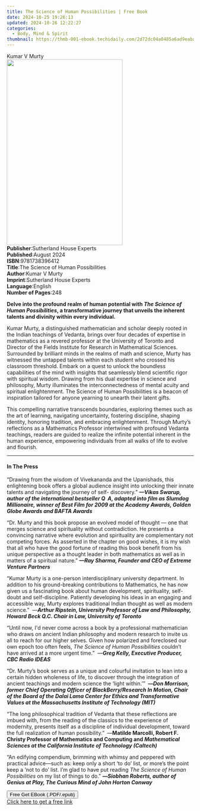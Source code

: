 ```yaml
---
title: The Science of Human Possibilities | Free Book
date: 2024-10-25 19:26:13
updated: 2024-10-26 12:22:27
categories:
  - Body, Mind & Spirit
thumbnail: https://thmb-001-ebook.techidaily.com/2d72dc04a0485a6ad9eaba644f7ac8621636cee1aa7201671996fea53de0d1f9.jpg
---
```

<main id="book-container">
  <div class="flex flex-col">
    <div class="book-brief flex-1 py-6 px-4 sm:p-6 md:py-10 md:px-8">
      <!-- brief-->
      <div class="book-brief-main">Kumar V Murty</div>
    </div>
    <div
      class="book-meta-info flex-1 grid gap-4 col-start-1 col-end-3 row-start-1 sm:mb-6 sm:grid-cols-4 lg:gap-6 lg:col-start-2 lg:row-end-6 lg:row-span-6 lg:mb-0"
    >
      <div
        class="book-meta-info-left place-content-center mt-4 p-4 text-sm leading-6 col-start-2 col-span-2 dark:text-slate-400"
      >
        <img
          class="w-full h-500 object-cover rounded-lg sm:h-255 sm:col-span-2 lg:col-span-full"
          src="https://img-001-ebook.techidaily.com/1ddb781bb71869a2e932c3c4c211dbb63c2c66194c07e2a446090abc2e4be0ba.jpg"
          alt=""
          width="312"
          height="500"
        />
      </div>
      <div
        class="book-meta-info-right mt-2 col-start-1 row-start-2 col-span-3 self-center"
      >
        <!-- meta data  -->
        <div class="flex flex-col px-4 md:px-8">
          <div class="flex-1">
            <strong>Publisher</strong>:<span class="px-2"
              >Sutherland House Experts</span
            >
          </div>
          <div class="flex-1">
            <strong>Published</strong>:<span class="px-2">August 2024</span>
          </div>
          <div class="flex-1">
            <strong>ISBN</strong>:<span class="px-2">9781738396412</span>
          </div>
          <div class="flex-1">
            <strong>Title</strong>:<span class="px-2"
              >The Science of Human Possibilities</span
            >
          </div>
          <div class="flex-1">
            <strong>Author</strong>:<span class="px-2">Kumar V Murty</span>
          </div>
          <div class="flex-1">
            <strong>Imprint</strong>:<span class="px-2"
              >Sutherland House Experts</span
            >
          </div>
          <div class="flex-1">
            <strong>Language</strong>:<span class="px-2">English</span>
          </div>
          <div class="flex-1">
            <strong>Number of Pages</strong>:<span class="px-2">248</span>
          </div>
        </div>
      </div>
    </div>
    <div class="book-description flex-1 py-6 px-4 sm:p-6 md:py-10 md:px-8">
      <div class="book-description-main">
        <div accordion-content="" id="description">
          <p>
            <b
              >Delve into the profound realm of human potential with
              <i>The Science of Human Possibilities</i>, a transformative
              journey that unveils the inherent talents and divinity within
              every individual.</b
            >
          </p>
          <p>
            Kumar Murty, a distinguished mathematician and scholar deeply rooted
            in the Indian teachings of Vedanta, brings over four decades of
            expertise in mathematics as a revered professor at the University of
            Toronto and Director of the Fields Institute for Research in
            Mathematical Sciences. Surrounded by brilliant minds in the realms
            of math and science, Murty has witnessed the untapped talents within
            each student who crossed his classroom threshold. Embark on a quest
            to unlock the boundless capabilities of the mind with insights that
            seamlessly blend scientific rigor with spiritual wisdom. Drawing
            from his dual expertise in science and philosophy, Murty illuminates
            the interconnectedness of mental acuity and spiritual enlightenment.
            The Science of Human Possibilities is a beacon of inspiration
            tailored for anyone yearning to unearth their latent gifts.
          </p>
          <p>
            This compelling narrative transcends boundaries, exploring themes
            such as the art of learning, navigating uncertainty, fostering
            discipline, shaping identity, honoring tradition, and embracing
            enlightenment. Through Murty’s reflections as a Mathematics
            Professor intertwined with profound Vedanta teachings, readers are
            guided to realize the infinite potential inherent in the human
            experience, empowering individuals from all walks of life to evolve
            and flourish.
          </p>
        </div>
        <div class="accordion-fader"></div>
      </div>
    </div>
    <div class="book-excerpts flex-1 py-6 px-4 sm:p-6 md:py-10 md:px-8">
      <!-- excerpts-->
      <div class="book-excerpts-main">
        <hr />
        <h4 class="placeholder placeholder-heading">
          <span>In The Press</span>
        </h4>
        <p></p>
        <p>
          “Drawing from the wisdom of Vivekananda and the Upanishads, this
          enlightening book offers a global audience insight into unlocking
          their innate talents and navigating the journey of self- discovery.”
          <b
            ><i
              >—Vikas Swarup, author of the international bestseller Q&nbsp; A,
              adapted into film as Slumdog Millionaire, winner of Best Film for
              2009 at the Academy Awards, Golden Globe Awards and BAFTA
              Awards</i
            ></b
          >
        </p>
        <p>
          “Dr. Murty and this book propose an evolved model of thought — one
          that merges science and spirituality without contradiction. He
          presents a convincing narrative where evolution and spirituality are
          complementary not competing forces. As asserted in the chapter on good
          wishes, it is my wish that all who have the good fortune of reading
          this book benefit from his unique perspective as a thought leader in
          both mathematics as well as in matters of a spiritual nature.”
          <b><i>—Ray Sharma, Founder and CEO of Extreme Venture Partners</i></b>
        </p>
        <p>
          “Kumar Murty is a one-person interdisciplinary university department.
          In addition to his ground-breaking contributions to Mathematics, he
          has now given us a fascinating book about human development,
          spirituality, self-doubt and self-discipline. Patiently developing his
          ideas in an engaging and accessible way, Murty explores traditional
          Indian thought as well as modern science.”&nbsp; —<b
            ><i
              >Arthur Ripstein, University Professor of Law and Philosophy,
              Howard Beck Q.C. Chair in Law, University of Toronto</i
            ></b
          >
        </p>
        <p>
          “Until now, I'd never come across a book by a professional
          mathematician who draws on ancient Indian philosophy and modern
          research to invite us all to reach for our higher selves. Given how
          polarized and foreclosed our own epoch too often feels,
          <i>The Science of Human Possibilities</i> couldn’t have arrived at a
          more urgent time.”&nbsp; —<b
            ><i>Greg Kelly, Executive Producer, CBC Radio IDEAS</i></b
          >
        </p>
        <p>
          “Dr. Murty’s book serves as a unique and colourful invitation to lean
          into a certain hidden wholeness of life, to discover through the
          integration of ancient teachings and modern science the ‘light
          within.’”&nbsp;<b>
            —<i
              >Don Morrison, former Chief Operating Officer of
              BlackBerry/Research In Motion, Chair of the Board of the Dalai
              Lama Center for Ethics and Transformative Values at the
              Massachusetts Institute of Technology (MIT)</i
            ></b
          >
        </p>
        <p>
          “The long philosophical tradition of Vedanta that these reflections
          are imbued with, from the reading of the classics to the experience of
          modernity, presents itself as a discipline of individual development,
          toward the full realization of human possibility.”<b>&nbsp;</b> —<b
            >Matilde Marcolli, Robert F. Christy Professor of Mathematics and
            Computing and&nbsp;</b
          ><b
            ><i
              >Mathematical Sciences at the California Institute of Technology
              (Caltech)</i
            ></b
          >
        </p>
        <p>
          “An edifying compendium, brimming with whimsy and peppered with
          practical advice—such as: keep only a short ‘to do’ list, or more’s
          the point keep a ‘not to do’ list. I’m glad to have put reading
          <i>The Science of Human Possibilities</i> on my list of things to do."
          <b>—</b
          ><b
            ><i
              >Siobhan Roberts, author of Genius at Play, The Curious Mind of
              John Horton Conway</i
            ></b
          ><br />
        </p>
        <p></p>
        <p></p>
      </div>
    </div>
    <div
      class="book-about-author flex-1 py-6 px-4 sm:p-6 md:py-10 md:px-8"
    ></div>
    <div class="book-free-get flex-1 py-6 px-4 sm:p-6 md:py-10 md:px-8">
      <button
        id="btn-free-get"
        class="bg-blue-500 hover:bg-blue-700 text-white font-bold py-2 px-4 rounded"
      >
        Free Get EBook (.PDF/.epub)
      </button>
      <div id="countdown-display" class="px-2 text-lg mt-2"></div>
      <a
        id="free-link"
        class="hidden bg-blue-500 hover:bg-blue-700 text-white font-bold py-2 px-4 rounded"
        href="https://www.ebooks.com/en-us/book/211413356/the-science-of-human-possibilities/kumar-v-murty/"
        target="_blank"
        >Click here to get a free link</a
      >
    </div>
    <script>
      let countdownTime = 0;
      let countdownInterval = null;
      document
        .getElementById('btn-free-get')
        .addEventListener('click', startCountdown);
      function startCountdown() {
        countdownTime = new Date().getTime() + 60000 * 3;
        countdownInterval = setInterval(updateCountdown, 1000);
        document.getElementById('btn-free-get').disabled = true;
        document
          .getElementById('btn-free-get')
          .classList.add('bg-gray-500', 'cursor-not-allowed');
      }
      function updateCountdown() {
        let currentTime = new Date().getTime();
        let timeLeft = countdownTime - currentTime;
        let secondsLeft = Math.floor(timeLeft / 1000);
        document.getElementById('countdown-display').innerHTML =
          `Remaining time: ${secondsLeft} seconds.`;
        if (secondsLeft <= 0) {
          clearInterval(countdownInterval);
          document.getElementById('btn-free-get').classList.add('hidden');
          document.getElementById('free-link').classList.remove('hidden');
          document.getElementById('countdown-display').innerHTML = '';
        }
      }
    </script>
  </div>
</main>
